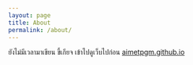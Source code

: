 ```yaml
---
layout: page
title: About
permalink: /about/
---
```



ยังไม่มีเวลามาเขียน ขี้เกียจ เข้าไปดูเว็บไปก่อน [aimetpgm.github.io](aimetpgm.github.io)
